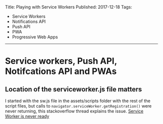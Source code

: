 Title: Playing with Service Workers
Published: 2017-12-18
Tags: 
  - Service Workers
  - Notifications API
  - Push API
  - PWA
  - Progressive Web Apps
---

# Service workers, Push API, Notifcations API and PWAs

## Location of the serviceworker.js file matters
I started with the sw.js file in the assets/scripts folder with the rest of the script files, but calls to ```navigator.serviceWorker.getRegistration()``` were never returning, this stackoverflow thread explains the issue.
[Service Worker is never ready](https://stackoverflow.com/questions/29874068/navigator-serviceworker-is-never-ready)

<script>
  window.addEventListener('load', function() {
      // Registration was successful
      console.log('PAGE: Get Notification permission');
      askPermission();
      setTimeout(notify, 2000);
  });

function notify(){
  var title = 'Welcome to the blog.';
  var body = 'Enjoy this post about service workers and the push and notification APIs.';
  var icon = 'https://noknok.pl/images/favico.png';
  var tag = 'simple-push-demo-notification-tag';
if (Notification.permission == 'granted') {
      navigator.serviceWorker.getRegistration().then(function(reg) {
        reg.showNotification(title, {
        body: body,
        icon: icon,
        tag: tag
      })
    });
  }
}


function askPermission() {
    return new Promise(function(resolve, reject) {
            const permissionResult = Notification.requestPermission(function(result) {
                resolve(result);
            });

            if (permissionResult) {
                permissionResult.then(resolve, reject);
            }
        })
        .then(function(permissionResult) {
            if (permissionResult !== 'granted') {
                throw new Error('We weren\'t granted permission.');
            }
        });
}
</script>